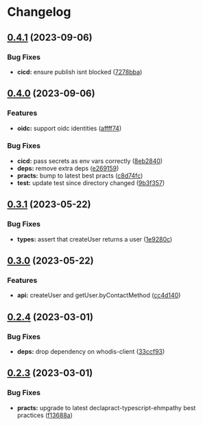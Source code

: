 # Changelog

## [0.4.1](https://github.com/whodisio/whodis-sdk/compare/v0.4.0...v0.4.1) (2023-09-06)


### Bug Fixes

* **cicd:** ensure publish isnt blocked ([7278bba](https://github.com/whodisio/whodis-sdk/commit/7278bba961e32ec30f6fa5109b17dde9fafa008d))

## [0.4.0](https://github.com/whodisio/whodis-sdk/compare/v0.3.1...v0.4.0) (2023-09-06)


### Features

* **oidc:** support oidc identities ([affff74](https://github.com/whodisio/whodis-sdk/commit/affff741e64a2eb2cf52b25eef21afe0aa8474e8))


### Bug Fixes

* **cicd:** pass secrets as env vars correctly ([8eb2840](https://github.com/whodisio/whodis-sdk/commit/8eb2840038f6a93f7cf299a7544329f19a91de5b))
* **deps:** remove extra deps ([e269159](https://github.com/whodisio/whodis-sdk/commit/e269159a4bb34fce2bcdec295ca984d170f49582))
* **practs:** bump to latest best practs ([c8d74fc](https://github.com/whodisio/whodis-sdk/commit/c8d74fc71e408ba9162b997f64b19ad94f142d33))
* **test:** update test since directory changed ([9b3f357](https://github.com/whodisio/whodis-sdk/commit/9b3f3574f6a5d107e7becbc005d73cec7012b474))

## [0.3.1](https://github.com/whodisio/whodis-sdk/compare/v0.3.0...v0.3.1) (2023-05-22)


### Bug Fixes

* **types:** assert that createUser returns a user ([1e9280c](https://github.com/whodisio/whodis-sdk/commit/1e9280ce35d884250466c5f3aa47ae31eea2b45a))

## [0.3.0](https://github.com/whodisio/whodis-sdk/compare/v0.2.4...v0.3.0) (2023-05-22)


### Features

* **api:** createUser and getUser.byContactMethod ([cc4d140](https://github.com/whodisio/whodis-sdk/commit/cc4d1406d51dfe5d6aec08c4cec09c4836cb55f5))

## [0.2.4](https://github.com/whodisio/whodis-sdk/compare/v0.2.3...v0.2.4) (2023-03-01)


### Bug Fixes

* **deps:** drop dependency on whodis-client ([33ccf93](https://github.com/whodisio/whodis-sdk/commit/33ccf9392a803a4220cba18ade489ada4ad8ad51))

## [0.2.3](https://github.com/whodisio/whodis-sdk/compare/v0.2.2...v0.2.3) (2023-03-01)


### Bug Fixes

* **practs:** upgrade to latest declapract-typescript-ehmpathy best practices ([f13688a](https://github.com/whodisio/whodis-sdk/commit/f13688afa58db4a5dd90ff26d4902e87aa932d0b))
